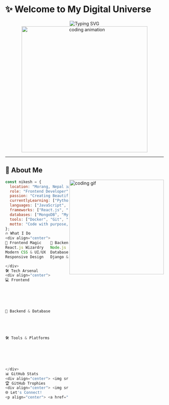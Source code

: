 # ✨ Welcome to My Digital Universe

<div align="center">
  <img src="https://readme-typing-svg.demolab.com?font=Fira+Code&size=28&duration=3000&pause=1000&color=00D9FF&center=true&vCenter=true&width=600&lines=Hi+%F0%9F%91%8B%2C+I'm+Nikesh+Niroula;Frontend+Developer+%F0%9F%9A%80;From+Nepal+%F0%9F%87%B3%F0%9F%87%B5;Building+Digital+Experiences" alt="Typing SVG" />
</div>

<div align="center">
  <img src="https://media.giphy.com/media/qgQUggAC3Pfv687qPC/giphy.gif" width="400" alt="coding animation" />
</div>

---

## 🎯 About Me

<img align="right" src="https://media.giphy.com/media/L1R1tvI9svkIWwpVYr/giphy.gif" width="300" alt="coding gif" />

```javascript
const nikesh = {
  location: "Morang, Nepal 🇳🇵",
  role: "Frontend Developer",
  passion: "Creating Beautiful Digital Experiences",
  currentlyLearning: ["Python", "Advanced React Patterns"],
  languages: ["JavaScript", "TypeScript", "Python"],
  frameworks: ["React.js", "Node.js", "Express"],
  databases: ["MongoDB", "MySQL"],
  tools: ["Docker", "Git", "Figma", "Linux"],
  motto: "Code with purpose, design with passion ✨"
};
🔥 What I Do
<div align="center">
🎨 Frontend Magic	🚀 Backend Power	📱 Full Stack
React.js Wizardry	Node.js & Express	End-to-end Solutions
Modern CSS & UI/UX	Database Design	API Development
Responsive Design	Django & Postgres	MERN Stack

</div>
🛠 Tech Arsenal
<div align="center">
💻 Frontend






🧠 Backend & Database





🛠 Tools & Platforms






</div>
📊 GitHub Stats
<div align="center"> <img src="https://github-readme-stats.vercel.app/api?username=Nike252&show_icons=true&theme=tokyonight" width="47%" /> <img src="https://streak-stats.demolab.com?user=Nike252&theme=tokyonight" width="47%" /> </div> <div align="center"> <img src="https://github-readme-stats.vercel.app/api/top-langs/?username=Nike252&layout=compact&theme=tokyonight" width="47%" /> </div>
🏆 GitHub Trophies
<div align="center"> <img src="https://github-profile-trophy.vercel.app/?username=Nike252&theme=algolia&row=1" /> </div>
🌐 Let's Connect!
<p align="center"> <a href="https://github.com/Nike252"><img src="https://img.shields.io/badge/GitHub-100000?style=for-the-badge&logo=github&logoColor=white" /></a> <a href="https://www.linkedin.com/in/nikesh-niroula"><img src="https://img.shields.io/badge/LinkedIn-0077B5?style=for-the-badge&logo=linkedin&logoColor=white" /></a> <a href="mailto:nikeshniroula52@gmail.com"><img src="https://img.shields.io/badge/Gmail-D14836?style=for-the-badge&logo=gmail&logoColor=white" /></a> </p>
